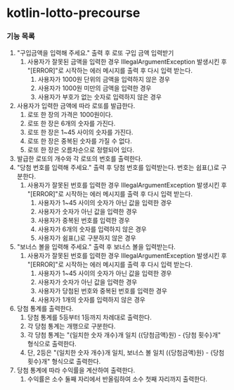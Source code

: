 # kotlin-lotto-precourse

### 기능 목록

1. "구입금액을 입력해 주세요." 출력 후 로또 구입 금액 입력받기
    1. 사용자가 잘못된 금액을 입력한 경우 IllegalArgumentException 발생시킨 후 "[ERROR]"로 시작하는 에러 메시지를 출력 후 다시 입력 받는다.
        1. 사용자가 1000원 단위의 금액을 입력하지 않은 경우
        2. 사용자가 1000원 미만의 금액을 입력한 경우
        3. 사용자가 부호가 없는 숫자로 입력하지 않은 경우
2. 사용자가 입력한 금액에 따라 로또를 발급한다.
    1. 로또 한 장의 가격은 1000원이다.
    2. 로또 한 장은 6개의 숫자를 가진다.
    3. 로또 한 장은 1~45 사이의 숫자를 가진다.
    4. 로또 한 장은 중복된 숫자를 가질 수 없다.
    5. 로또 한 장은 오름차순으로 정렬되어 있다.
3. 발급한 로또의 개수와 각 로또의 번호를 출력한다.
4. "당첨 번호를 입력해 주세요." 출력 후 당첨 번호를 입력받는다. 번호는 쉽표(,)로 구분한다.
    1. 사용자가 잘못된 번호를 입력한 경우 IllegalArgumentException 발생시킨 후 "[ERROR]"로 시작하는 에러 메시지를 출력 후 다시 입력 받는다.
        1. 사용자가 1~45 사이의 숫자가 아닌 값을 입력한 경우
        2. 사용자가 숫자가 아닌 값을 입력한 경우
        3. 사용자가 중복된 번호를 입력한 경우
        4. 사용자가 6개의 숫자를 입력하지 않은 경우
        5. 사용자가 쉼표(,)로 구분하지 않은 경우
5. "보너스 볼을 입력해 주세요." 출력 후 보너스 볼을 입력받는다.
    1. 사용자가 잘못된 번호를 입력한 경우 IllegalArgumentException 발생시킨 후 "[ERROR]"로 시작하는 에러 메시지를 출력 후 다시 입력 받는다.
        1. 사용자가 1~45 사이의 숫자가 아닌 값을 입력한 경우
        2. 사용자가 숫자가 아닌 값을 입력한 경우
        3. 사용자가 당첨된 번호와 중복된 번호를 입력한 경우
        4. 사용자가 1개의 숫자를 입력하지 않은 경우
6. 당첨 통계를 출력한다.
    1. 당첨 통계를 5등부터 1등까지 차례대로 출력한다.
    2. 각 당첨 통계는 개행으로 구분한다.
    3. 각 당첨 통계는 "{일치한 숫자 개수}개 일치 ({당첨금액}원) - {당첨 횟수}개" 형식으로 출력한다.
    4. 단, 2등은 "{일치한 숫자 개수}개 일치, 보너스 볼 일치 ({당첨금액}원) - {당첨 횟수}개" 형식으로 출력한다.
7. 당첨 통계에 따라 수익률을 계산하여 출력한다.
    1. 수익률은 소수 둘째 자리에서 반올림하여 소수 첫째 자리까지 출력한다.